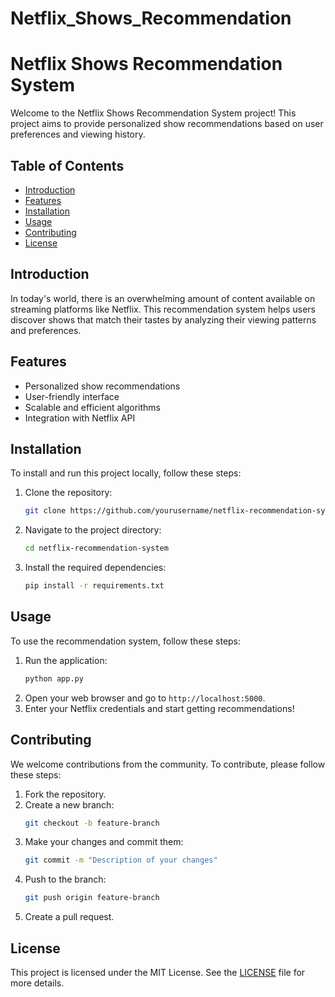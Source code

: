 # Netflix_Shows_Recommendation
# Netflix Shows Recommendation System

Welcome to the Netflix Shows Recommendation System project! This project aims to provide personalized show recommendations based on user preferences and viewing history.

## Table of Contents

- [Introduction](#introduction)
- [Features](#features)
- [Installation](#installation)
- [Usage](#usage)
- [Contributing](#contributing)
- [License](#license)

## Introduction

In today's world, there is an overwhelming amount of content available on streaming platforms like Netflix. This recommendation system helps users discover shows that match their tastes by analyzing their viewing patterns and preferences.

## Features

- Personalized show recommendations
- User-friendly interface
- Scalable and efficient algorithms
- Integration with Netflix API

## Installation

To install and run this project locally, follow these steps:

1. Clone the repository:
    ```bash
    git clone https://github.com/yourusername/netflix-recommendation-system.git
    ```
2. Navigate to the project directory:
    ```bash
    cd netflix-recommendation-system
    ```
3. Install the required dependencies:
    ```bash
    pip install -r requirements.txt
    ```

## Usage

To use the recommendation system, follow these steps:

1. Run the application:
    ```bash
    python app.py
    ```
2. Open your web browser and go to `http://localhost:5000`.
3. Enter your Netflix credentials and start getting recommendations!

## Contributing

We welcome contributions from the community. To contribute, please follow these steps:

1. Fork the repository.
2. Create a new branch:
    ```bash
    git checkout -b feature-branch
    ```
3. Make your changes and commit them:
    ```bash
    git commit -m "Description of your changes"
    ```
4. Push to the branch:
    ```bash
    git push origin feature-branch
    ```
5. Create a pull request.

## License

This project is licensed under the MIT License. See the [LICENSE](LICENSE) file for more details.
